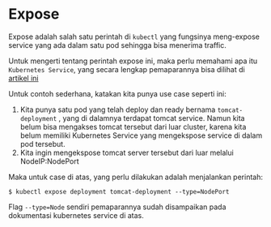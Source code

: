 # Expose

Expose adalah salah satu perintah di ```kubectl``` yang fungsinya meng-expose service yang ada dalam satu pod sehingga bisa menerima traffic.

Untuk mengerti tentang perintah expose ini, maka perlu memahami apa itu ```Kubernetes Service```, yang secara lengkap pemaparannya bisa dilihat di [artikel ini](https://kubernetes.io/docs/tutorials/kubernetes-basics/expose/expose-intro/)

Untuk contoh sederhana, katakan kita punya use case seperti ini:

1. Kita punya satu pod yang telah deploy dan ready bernama ```tomcat-deployment``` , yang di dalamnya terdapat tomcat service. Namun kita belum bisa mengakses tomcat tersebut dari luar cluster, karena kita belum memiliki Kubernetes Service yang mengekspose service di dalam pod tersebut.
2. Kita ingin mengekspose tomcat server tersebut dari luar melalui NodeIP:NodePort

Maka untuk case di atas, yang perlu dilakukan adalah menjalankan perintah:

```
$ kubectl expose deployment tomcat-deployment --type=NodePort
```

Flag ```--type=Node``` sendiri pemaparannya sudah disampaikan pada dokumentasi kubernetes service di atas.